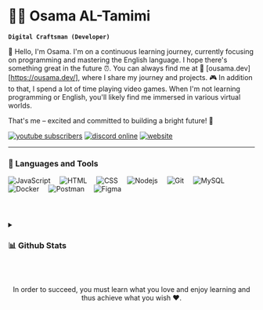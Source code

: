 # 🏄‍♂️ Osama AL-Tamimi

**`Digital Craftsman (Developer)`**

👋 Hello, I'm Osama. I'm on a continuous learning journey, currently focusing on programming and mastering the English language. I hope there's something great in the future ⏰.
You can always find me at 📍 [ousama.dev][https://ousama.dev/], where I share my journey and projects. 🎮 In addition to that, I spend a lot of time playing video games. When I'm not learning programming or English, you'll likely find me immersed in various virtual worlds.

That's me – excited and committed to building a bright future! 🚀

   <p align="left">
      <a href="https://url.ousama.dev/youtube"><img alt="youtube subscribers" title="Subscribe to my YouTube channel" src="https://img.shields.io/youtube/channel/subscribers/UCfl7e6yFtA6hkV29JfIOoLw?style=for-the-badge&logo=youtube&logoColor=white&label=SUBSCRIBE&labelColor=CE4630"/></a> 
      <a href="https://url.ousama.dev/discord"><img alt="discord online" title="Discord Online" src="https://img.shields.io/discord/699953441862320158?style=for-the-badge&logo=discord&logoColor=white&label=discord&labelColor=434cba&color=5865F2"/></a> 
      <a href="https://ousama.dev/"><img alt="website" title="WebSite" src="https://img.shields.io/badge/website-236ad3?style=for-the-badge&logo=aiohttp&labelColor=%232C5BB4"/></a>
   </p>

---

### 🧰 Languages and Tools

<div align="left" width="300px">
<img alt="JavaScript" style="padding-right:15px;" src="https://ousama.dev/assets/images/icons/js.svg"/>
<img alt="HTML" style="padding-right:15px;" src="https://ousama.dev/assets/images/icons/html.svg" />
<img alt="CSS" style="padding-right:15px;" src="https://ousama.dev/assets/images/icons/css.svg" />
<img alt="Nodejs" style="padding-right:15px;" src="https://ousama.dev/assets/images/icons/nodejs.svg" />
<img alt="Git" style="padding-right:15px;" src="https://ousama.dev/assets/images/icons/git.svg" />
<img alt="MySQL" style="padding-right:15px;" src="https://ousama.dev/assets/images/icons/mysql.svg" />
<img alt="Docker" style="padding-right:15px;" src="https://ousama.dev/assets/images/icons/docker.svg" />
<img alt="Postman" style="padding-right:15px;" src="https://ousama.dev/assets/images/icons/postman.svg" />
<img alt="Figma" style="padding-right:15px;" src="https://ousama.dev/assets/images/icons/figma.svg" />
</div>
<br/>

#

<details>
<summary><h3>📊 Github Stats</h3></summary>
<div align="center">
<img height="170em" src="https://github-readme-stats.vercel.app/api?username=ousama-altamimi&theme=ayu-mirage&rank_icon=github&show_icons=true&include_all_commits=true"/>
</div>
</details> 

<br/>
<br/>
<div align="center">
  <p>In order to succeed, you must learn what you love and enjoy learning and thus achieve what you wish ❤️.</p>
</div>
